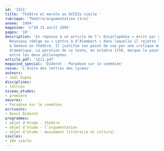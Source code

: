 ```yaml
---
id: '1511'
title: 'Théâtre et morale au XVIIIe siècle '
rubrique: 'Théâtre/argumentation [1re]'
annee: '1994'
magazine: 'n°10 15 avril 1995'
pages: '10'
description: 'En réponse à un article de l’« Encyclopédie » écrit par d’Alembert,
  Rousseau rédige sa « Lettre à d’Alembert » dans laquelle il rejette le projet d’établir
  à Genève un théâtre. Il justifie son point de vue par une critique morale de l’art
  dramatique. La parution de ce texte, en octobre 1758, marque le point de rupture
  entre les deux philosophes. '
article_pdf: '1511.pdf'
magazine_special: 'Diderot : Paradoxe sur le comédien'
revue: 'L’école des lettres des lycées'
auteurs:
- Joël Dupas
disciplines:
- lettres
niveau_etudes:
- première
oeuvres:
- Paradoxe sur le comédien
ecrivains:
- Denis Diderot
programmes:
- objet d’étude - théâtre
- objet d’étude - l’argumentation
- objet d’étude - mouvement littéraire et culturel
siecles:
- 18e siècle
---
```

